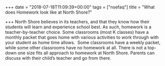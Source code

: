 +++
date = "2018-07-18T11:09:39+00:00"
tags = ["nsefaq"]
title = "What does Homework look like at North Shore?"

+++
North Shore believes in its teachers, and that they know how their students will learn and experience school best. As such, homework is a teacher-by-teacher choice. Some classrooms (most K classes) have a monthly packet that goes home with various activities to work through with your student as home time allows.  Some classrooms have a weekly packet, while some other classrooms have no homework at all. There is not a top-down one size fits all approach to homework at North Shore. Parents can discuss with their child’s teacher and go from there.